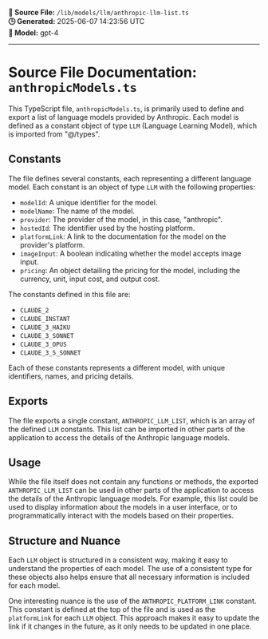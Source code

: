 **📄 Source File:** `/lib/models/llm/anthropic-llm-list.ts`  
**🕒 Generated:** 2025-06-07 14:23:56 UTC  
**🤖 Model:** gpt-4

---

# Source File Documentation: `anthropicModels.ts`

This TypeScript file, `anthropicModels.ts`, is primarily used to define and export a list of language models provided by Anthropic. Each model is defined as a constant object of type `LLM` (Language Learning Model), which is imported from "@/types".

## Constants

The file defines several constants, each representing a different language model. Each constant is an object of type `LLM` with the following properties:

- `modelId`: A unique identifier for the model.
- `modelName`: The name of the model.
- `provider`: The provider of the model, in this case, "anthropic".
- `hostedId`: The identifier used by the hosting platform.
- `platformLink`: A link to the documentation for the model on the provider's platform.
- `imageInput`: A boolean indicating whether the model accepts image input.
- `pricing`: An object detailing the pricing for the model, including the currency, unit, input cost, and output cost.

The constants defined in this file are:

- `CLAUDE_2`
- `CLAUDE_INSTANT`
- `CLAUDE_3_HAIKU`
- `CLAUDE_3_SONNET`
- `CLAUDE_3_OPUS`
- `CLAUDE_3_5_SONNET`

Each of these constants represents a different model, with unique identifiers, names, and pricing details.

## Exports

The file exports a single constant, `ANTHROPIC_LLM_LIST`, which is an array of the defined `LLM` constants. This list can be imported in other parts of the application to access the details of the Anthropic language models.

## Usage

While the file itself does not contain any functions or methods, the exported `ANTHROPIC_LLM_LIST` can be used in other parts of the application to access the details of the Anthropic language models. For example, this list could be used to display information about the models in a user interface, or to programmatically interact with the models based on their properties.

## Structure and Nuance

Each `LLM` object is structured in a consistent way, making it easy to understand the properties of each model. The use of a consistent type for these objects also helps ensure that all necessary information is included for each model.

One interesting nuance is the use of the `ANTHROPIC_PLATFORM_LINK` constant. This constant is defined at the top of the file and is used as the `platformLink` for each `LLM` object. This approach makes it easy to update the link if it changes in the future, as it only needs to be updated in one place.